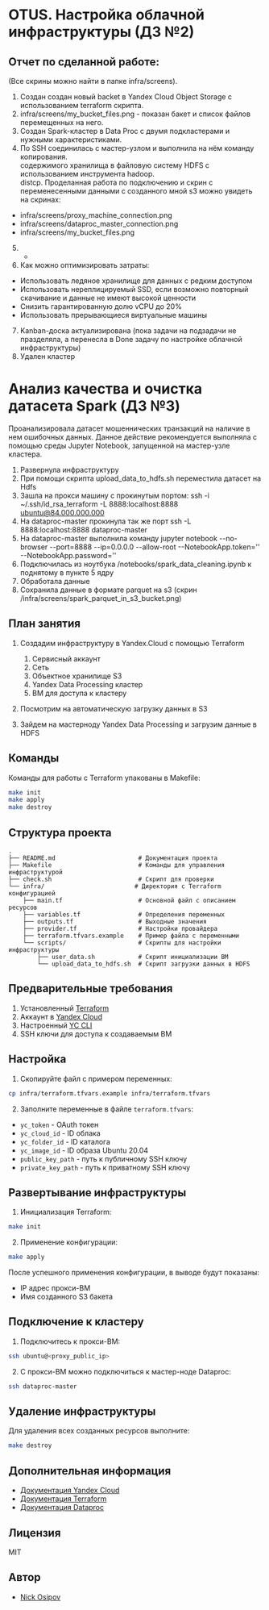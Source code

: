 # OTUS. Настройка облачной инфраструктуры (ДЗ №2)

## Отчет по сделанной работе:
(Все скрины можно найти в папке infra/screens).   
1) Создан создан новый backet в Yandex Cloud Object Storage с использованием terraform
скрипта.    
2) infra/screens/my_bucket_files.png - показан бакет и список файлов перемещенных на него.  
3) Создан Spark-кластер в Data Proc с двумя подкластерами и нужными характеристиками.  
4) По SSH соединилась с мастер-узлом и выполнила на нём команду копирования.  
содержимого хранилища в файловую систему HDFS с использованием инструмента hadoop.  
distcp. Проделанная работа по подключению и скрин с переменесенными данными с созданного мной s3 можно увидеть на скринах: 
- infra/screens/proxy_machine_connection.png 
- infra/screens/dataproc_master_connection.png 
- infra/screens/my_bucket_files.png  
5) - 
6) Как можно оптимизировать затраты:
* Использовать ледяное хранилище для данных с редким доступом
* Использовать нереплицируемый SSD, если возможно повторный скачивание и данные не имеют высокой ценности
* Снизить гарантированную долю vCPU до 20%
* Использовать прерывающиеся виртуальные машины
7) Kanban-доска актуализирована (пока задачи на подзадачи не празделяла, а перенесла в Done задачу по настройке облачной инфраструктуры)
8) Удален кластер

# Анализ качества и очистка датасета Spark (ДЗ №3)

Проанализировала датасет мошеннических транзакций на наличие в нем ошибочных данных. Данное действие рекомендуется выполняла с помощью среды Jupyter Notebook, запущенной на мастер-узле кластера.  
1) Развернула инфраструктуру
2) При помощи скрипта upload_data_to_hdfs.sh переместила датасет на Hdfs
3) Зашла на прокси машину с прокинутым портом: ssh -i ~/.ssh/id_rsa_terraform -L 8888:localhost:8888 ubuntu@84.000.000.000
4) На dataproc-master прокинула так же порт ssh -L 8888:localhost:8888 dataproc-master
5) На dataproc-master выполнила команду jupyter notebook --no-browser --port=8888 --ip=0.0.0.0 --allow-root --NotebookApp.token='' --NotebookApp.password=''
6) Подключилась из ноутбука /notebooks/spark_data_cleaning.ipynb к поднятому в пункте 5 ядру
7) Обработала данные 
8) Сохранила данные в формате parquet на s3 (скрин /infra/screens/spark_parquet_in_s3_bucket.png)



## План занятия

1. Создадим инфраструктуру в Yandex.Cloud с помощью Terraform 
   1. Сервисный аккаунт
   2. Сеть
   3. Объектное хранилище S3
   4. Yandex Data Processing кластер
   5. ВМ для доступа к кластеру
 
2. Посмотрим на автоматическую загрузку данных в S3
3. Зайдем на мастерноду Yandex Data Processing и загрузим данные в HDFS

## Команды

Команды для работы с Terraform упакованы в Makefile:

```bash
make init
make apply
make destroy
```

## Структура проекта

```
.
├── README.md                       # Документация проекта
├── Makefile                        # Команды для управления инфраструктурой
├── check.sh                        # Скрипт для проверки
└── infra/                         # Директория с Terraform конфигурацией
    ├── main.tf                     # Основной файл с описанием ресурсов
    ├── variables.tf                # Определения переменных
    ├── outputs.tf                  # Выходные значения
    ├── provider.tf                 # Настройки провайдера
    ├── terraform.tfvars.example    # Пример файла с переменными
    └── scripts/                    # Скрипты для настройки инфраструктуры
        ├── user_data.sh            # Скрипт инициализации ВМ
        └── upload_data_to_hdfs.sh  # Скрипт загрузки данных в HDFS
```

## Предварительные требования

1. Установленный [Terraform](https://developer.hashicorp.com/terraform/downloads)
2. Аккаунт в [Yandex Cloud](https://cloud.yandex.ru/)
3. Настроенный [YC CLI](https://cloud.yandex.ru/docs/cli/quickstart)
4. SSH ключи для доступа к создаваемым ВМ

## Настройка

1. Скопируйте файл с примером переменных:
```bash
cp infra/terraform.tfvars.example infra/terraform.tfvars
```

2. Заполните переменные в файле `terraform.tfvars`:
- `yc_token` - OAuth токен
- `yc_cloud_id` - ID облака
- `yc_folder_id` - ID каталога
- `yc_image_id` - ID образа Ubuntu 20.04
- `public_key_path` - путь к публичному SSH ключу
- `private_key_path` - путь к приватному SSH ключу

## Развертывание инфраструктуры

1. Инициализация Terraform:
```bash
make init
```

2. Применение конфигурации:
```bash
make apply
```

После успешного применения конфигурации, в выводе будут показаны:
- IP адрес прокси-ВМ
- Имя созданного S3 бакета

## Подключение к кластеру

1. Подключитесь к прокси-ВМ:
```bash
ssh ubuntu@<proxy_public_ip>
```

2. С прокси-ВМ можно подключиться к мастер-ноде Dataproc:
```bash
ssh dataproc-master
```

## Удаление инфраструктуры

Для удаления всех созданных ресурсов выполните:
```bash
make destroy
```

## Дополнительная информация

- [Документация Yandex Cloud](https://cloud.yandex.ru/docs)
- [Документация Terraform](https://developer.hashicorp.com/terraform/docs)
- [Документация Dataproc](https://cloud.yandex.ru/docs/data-proc)

## Лицензия

MIT

## Автор

- [Nick Osipov](https://t.me/NickOsipov)
